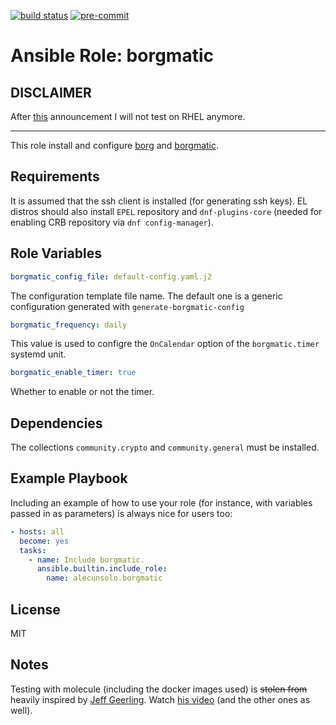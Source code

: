 [![build status](https://github.com/alecunsolo/ansible-role-borgmatic/actions/workflows/ci.yml/badge.svg)](https://github.com/alecunsolo/ansible-role-borgmatic/actions/workflows/ci.yml)
[![pre-commit](https://img.shields.io/badge/pre--commit-enabled-brightgreen?logo=pre-commit)](https://github.com/pre-commit/pre-commit)

Ansible Role: borgmatic
=========
## DISCLAIMER
After [this](https://www.redhat.com/en/blog/furthering-evolution-centos-stream) announcement I will not test on RHEL anymore.

---------
This role install and configure [borg](https://www.borgbackup.org/) and [borgmatic](https://torsion.org/borgmatic/).

Requirements
------------

It is assumed that the ssh client is installed (for generating ssh keys). EL distros should also install `EPEL` repository and `dnf-plugins-core` (needed for enabling CRB repository via `dnf config-manager`).

Role Variables
--------------

```yaml
borgmatic_config_file: default-config.yaml.j2
```
The configuration template file name. The default one is a generic configuration generated with `generate-borgmatic-config`
```yaml
borgmatic_frequency: daily
```
This value is used to configre the `OnCalendar` option of the `borgmatic.timer` systemd unit.
```yaml
borgmatic_enable_timer: true
```
Whether to enable or not the timer.

Dependencies
------------

The collections `community.crypto` and `community.general` must be installed.

Example Playbook
----------------

Including an example of how to use your role (for instance, with variables passed in as parameters) is always nice for users too:

```yaml
- hosts: all
  become: yes
  tasks:
    - name: Include borgmatic.
      ansible.builtin.include_role:
        name: alecunsolo.borgmatic
```

License
-------

MIT

Notes
-----

Testing with molecule (including the docker images used) is ~~stolen from~~ heavily inspired by [Jeff Geerling](https://www.jeffgeerling.com/). Watch [his video](https://youtu.be/FaXVZ60o8L8) (and the other ones as well).
